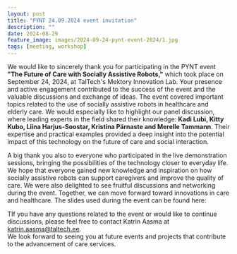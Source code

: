 ```yaml
---
layout: post
title: "PYNT 24.09.2024 event invitation"
description: ""
date: 2024-08-29
feature_image: images/2024-09-24-pynt-event-2024/1.jpg
tags: [meeting, workshop]
---
```


We would like to sincerely thank you for participating in the PYNT event **"The Future of Care with Socially Assistive Robots,"** which took place on September 24, 2024, at TalTech's Mektory Innovation Lab. Your presence and active engagement contributed to the success of the event and the valuable discussions and exchange of ideas.
The event covered important topics related to the use of socially assistive robots in healthcare and elderly care. We would especially like to highlight our panel discussion, where leading experts in the field shared their knowledge: **Kadi Lubi, Kitty Kubo, Liina Harjus-Soostar, Kristina Pärnaste and Merelle Tammann**. Their expertise and practical examples provided a deep insight into the potential impact of this technology on the future of care and social interaction.
<!--more-->

A big thank you also to everyone who participated in the live demonstration sessions, bringing the possibilities of the technology closer to everyday life. We hope that everyone gained new knowledge and inspiration on how socially assistive robots can support caregivers and improve the quality of care.
We were also delighted to see fruitful discussions and networking during the event. Together, we can move forward toward innovations in care and healthcare.
The slides used during the event can be found here:

TIf you have any questions related to the event or would like to continue discussions, please feel free to contact Katrin Aasma at  [katrin.aasma@taltech.ee](mailto:katrin.aasma@taltech.ee).\
We look forward to seeing you at future events and projects that contribute to the advancement of care services. 